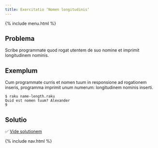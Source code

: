 ```yaml
---
title: Exercitatio ‘Nomen longitudinis‘
---
```


{% include menu.html %}

## Problema

Scribe programmate quod rogat utentem de suo nomine et imprimit longitudinem nominis.

## Exemplum

Cum programmate curris et nomen tuum in responsione ad rogationem inseris, programma imprimit unum numerum: longitudinem nominis inserti.

```console
$ raku name-length.raku
Quid est nomen tuum? Alexander
9
```

## Solutio

✅ [Vide solutionem](solution)

{% include nav.html %}